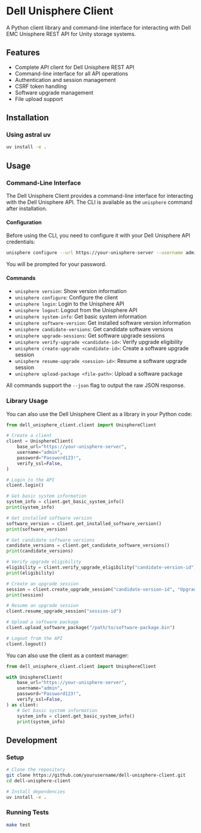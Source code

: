 # Dell Unisphere Client

A Python client library and command-line interface for interacting with Dell EMC Unisphere REST API for Unity storage systems.

## Features

- Complete API client for Dell Unisphere REST API
- Command-line interface for all API operations
- Authentication and session management
- CSRF token handling
- Software upgrade management
- File upload support

## Installation

### Using astral uv

```bash
uv install -e .
```

## Usage

### Command-Line Interface

The Dell Unisphere Client provides a command-line interface for interacting with the Dell Unisphere API. The CLI is available as the `unisphere` command after installation.

#### Configuration

Before using the CLI, you need to configure it with your Dell Unisphere API credentials:

```bash
unisphere configure --url https://your-unisphere-server --username admin
```

You will be prompted for your password.

#### Commands

- `unisphere version`: Show version information
- `unisphere configure`: Configure the client
- `unisphere login`: Login to the Unisphere API
- `unisphere logout`: Logout from the Unisphere API
- `unisphere system-info`: Get basic system information
- `unisphere software-version`: Get installed software version information
- `unisphere candidate-versions`: Get candidate software versions
- `unisphere upgrade-sessions`: Get software upgrade sessions
- `unisphere verify-upgrade <candidate-id>`: Verify upgrade eligibility
- `unisphere create-upgrade <candidate-id>`: Create a software upgrade session
- `unisphere resume-upgrade <session-id>`: Resume a software upgrade session
- `unisphere upload-package <file-path>`: Upload a software package

All commands support the `--json` flag to output the raw JSON response.

### Library Usage

You can also use the Dell Unisphere Client as a library in your Python code:

```python
from dell_unisphere_client.client import UnisphereClient

# Create a client
client = UnisphereClient(
    base_url="https://your-unisphere-server",
    username="admin",
    password="Password123!",
    verify_ssl=False,
)

# Login to the API
client.login()

# Get basic system information
system_info = client.get_basic_system_info()
print(system_info)

# Get installed software version
software_version = client.get_installed_software_version()
print(software_version)

# Get candidate software versions
candidate_versions = client.get_candidate_software_versions()
print(candidate_versions)

# Verify upgrade eligibility
eligibility = client.verify_upgrade_eligibility("candidate-version-id")
print(eligibility)

# Create an upgrade session
session = client.create_upgrade_session("candidate-version-id", "Upgrade to new version")
print(session)

# Resume an upgrade session
client.resume_upgrade_session("session-id")

# Upload a software package
client.upload_software_package("/path/to/software-package.bin")

# Logout from the API
client.logout()
```

You can also use the client as a context manager:

```python
from dell_unisphere_client.client import UnisphereClient

with UnisphereClient(
    base_url="https://your-unisphere-server",
    username="admin",
    password="Password123!",
    verify_ssl=False,
) as client:
    # Get basic system information
    system_info = client.get_basic_system_info()
    print(system_info)
```

## Development

### Setup

```bash
# Clone the repository
git clone https://github.com/yourusername/dell-unisphere-client.git
cd dell-unisphere-client

# Install dependencies
uv install -e .
```

### Running Tests

```bash
make test
```
